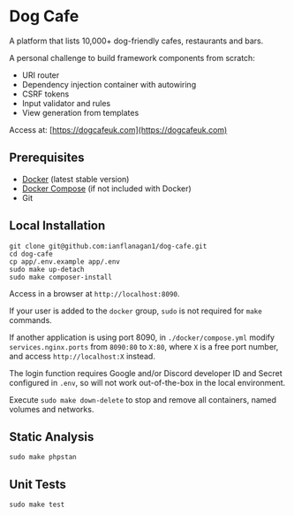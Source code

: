 # Dog Cafe

A platform that lists 10,000+ dog-friendly cafes, restaurants and bars.

A personal challenge to build framework components from scratch:
- URI router
- Dependency injection container with autowiring
- CSRF tokens
- Input validator and rules
- View generation from templates

Access at: [https://dogcafeuk.com](https://dogcafeuk.com)

## Prerequisites

- [Docker](https://docs.docker.com/get-docker/) (latest stable version)
- [Docker Compose](https://docs.docker.com/compose/install/) (if not included with Docker)
- Git

## Local Installation

```
git clone git@github.com:ianflanagan1/dog-cafe.git
cd dog-cafe
cp app/.env.example app/.env
sudo make up-detach
sudo make composer-install
```
Access in a browser at `http://localhost:8090`.

If your user is added to the `docker` group, `sudo` is not required for `make` commands.

If another application is using port 8090, in `./docker/compose.yml` modify `services.nginx.ports` from `8090:80` to `X:80`, where `X` is a free port number, and access `http://localhost:X` instead.

The login function requires Google and/or Discord developer ID and Secret configured in `.env`, so will not work out-of-the-box in the local environment.

Execute `sudo make down-delete` to stop and remove all containers, named volumes and networks.

## Static Analysis

```
sudo make phpstan
```

## Unit Tests

```
sudo make test
```